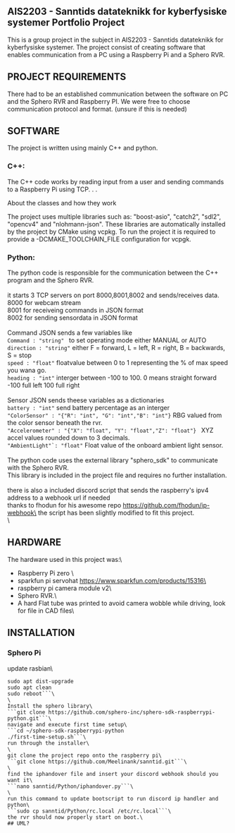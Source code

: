 ## AIS2203 - Sanntids datateknikk for kyberfysiske systemer Portfolio Project

This is a group project in the subject in AIS2203 - Sanntids datateknikk for kyberfysiske systemer. 
The project consist of creating software that enables communication from a PC using a Raspberry Pi and a Sphero RVR.


## PROJECT REQUIREMENTS
There had to be an established communication between the software on PC and the Sphero RVR and Raspberry PI.
We were free to choose communication protocol and format. (unsure if this is needed)


## SOFTWARE
The project is written using mainly C++ and python.

### C++:
The C++ code works by reading input from a user and sending commands to a Raspberry Pi using TCP. . . 

About the classes and how they work 

The project uses multiple libraries such as: "boost-asio", "catch2", "sdl2", "opencv4" and "nlohmann-json". 
These libraries are automatically installed by the project by CMake using vcpkg.
To run the project it is required to provide a -DCMAKE_TOOLCHAIN_FILE configuration for vcpgk.


### Python:
The python code is responsible for the communication between the C++ program and the Sphero RVR.\
\
it starts 3 TCP servers on port 8000,8001,8002 and sends/receives data.\
8000 for webcam stream\
8001 for receiveing commands in JSON format\
8002 for sending sensordata in JSON format\
\
Command JSON sends a few variables like \
```Command : "string" ``` to set operating mode either MANUAL or AUTO\
```direction : "string"``` either F = forward, L = left, R = right, B = backwards, S = stop\
```speed : "float"``` floatvalue between 0 to 1 representing the % of max speed you wana go.\
```heading : "int"``` interger between -100 to 100. 0 means straight forward -100 full left 100 full right\
\
Sensor JSON sends theese variables as a dictionaries\
```battery : "int"``` send battery percentage as an interger\
```"ColorSensor" : "{"R": "int", "G": "int","B": "int"}``` RBG valued from the color sensor beneath the rvr.\
```"Accelerometer" : "{"X": "float", "Y": "float","Z": "float"} ``` XYZ accel values rounded down to 3 decimals.\
```"AmbientLight"`: "float"``` Float value of the onboard ambient light sensor.\
\
The python code uses the external library "sphero_sdk" to communicate with the Sphero RVR.\
This library is included in the project file and requires no further installation.\
\
there is also a included discord script that sends the raspberry's ipv4 address to a webhook url if needed\
thanks to fhodun for his awesome repo https://github.com/fhodun/ip-webhook\
the script has been slightly modified to fit this project.\
\
## HARDWARE
The hardware used in this project was:\
- Raspberry Pi zero \
- sparkfun pi servohat https://www.sparkfun.com/products/15316\
- raspberry pi camera module v2\
- Sphero RVR.\
- A hard Flat tube was printed to avoid camera wobble while driving, look for file in CAD files\


## INSTALLATION

### Sphero Pi
update rasbian\
```sudo apt update
sudo apt dist-upgrade
sudo apt clean
sudo reboot```\
\
Install the sphero library\
```git clone https://github.com/sphero-inc/sphero-sdk-raspberrypi-python.git```\
navigate and execute first time setup\
```cd ~/sphero-sdk-raspberrypi-python
./first-time-setup.sh```\
run through the installer\
\
git clone the project repo onto the raspberry pi\
```git clone https://github.com/Meelinank/sanntid.git```\
\
find the iphandover file and insert your discord webhook should you want it\
```nano sanntid/Python/iphandover.py```\
\
run this command to update bootscript to run discord ip handler and python\
```sudo cp sanntid/Python/rc.local /etc/rc.local```\
the rvr should now properly start on boot.\
## UML?




